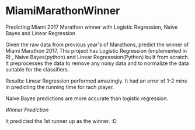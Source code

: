 # MiamiMarathonWinner
Predicting Miami 2017 Marathon winner with Logistic Regression, Naive Bayes and Linear Regression

Given the raw data from previous year's of Marathons, predict the winner of Miami Marathon 2017.  This project has Logistic Regression (implemented in R) , Naive Bayes(python) and Linear Regresssion(Python) built from scratch. It preprocesses the data to remove any noisy data and to normalize the data suitable for the classifiers. 

Results: 
 Linear Regression performed amazingly. It had an error of 1-2 mins in predicting the running time for rach player. 
 
 Naive Bayes predictions are more accurate than logistic regression. 
 
 *Winner Prediction*
 
 It predicted the 1st runner up as the winner. :D
